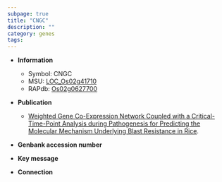 ```yaml
---
subpage: true
title: "CNGC"
description: ""
category: genes
tags: 
---
```


* **Information**  
    + Symbol: CNGC  
    + MSU: [LOC_Os02g41710](http://rice.plantbiology.msu.edu/cgi-bin/ORF_infopage.cgi?orf=LOC_Os02g41710)  
    + RAPdb: [Os02g0627700](http://rapdb.dna.affrc.go.jp/viewer/gbrowse_details/irgsp1?name=Os02g0627700)  

* **Publication**  
    + [Weighted Gene Co-Expression Network Coupled with a Critical-Time-Point Analysis during Pathogenesis for Predicting the Molecular Mechanism Underlying Blast Resistance in Rice](N+Y).

* **Genbank accession number**  

* **Key message**  

* **Connection**  



